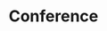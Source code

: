 ---
layout: Conference
permalink: /Conference/
title: Conference
description: 
nav: true
nav_order: 6

---